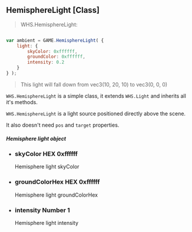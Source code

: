 <h2 class="wsl" id="hemisphere">HemisphereLight [Class]</h2>

> WHS.HemisphereLight:

```javascript

var ambient = GAME.HemisphereLight( {
    light: {
        skyColor: 0xffffff,
        groundColor: 0xffffff,
        intensity: 0.2
    }
} );

```

> This light will fall down from vec3(10, 20, 10) to vec3(0, 0, 0)


`WHS.HemisphereLight` is a simple class, it extends `WHS.Light` and inherits all it's methods.

`WHS.HemisphereLight` is a light source positioned directly above the scene. 

It also doesn't need `pos` and `target` properties.

<div class="params" id="hemisphere-light">
  <h5>Hemisphere light object <a href="#hemisphere-light" class="anchor"></a></h5>
  <ul>
    <li id="hemisphere-light-skyColor">
      <h3><a href="#hemisphere-light-skyColor" class="anchor"></a> skyColor
        <span class="type">HEX</span>
        <span class="default">0xffffff</span>
      </h3>
      <p>Hemisphere light skyColor</p>
    </li>
    <li id="hemisphere-light-groundColorHex">
      <h3><a href="#hemisphere-light-groundColorHex" class="anchor"></a> groundColorHex
        <span class="type">HEX</span>
        <span class="default">0xffffff</span>
      </h3>
      <p>Hemisphere light groundColorHex</p>
    </li>
    <li id="hemisphere-light-intensity">
      <h3><a href="#hemisphere-light-intensity" class="anchor"></a> intensity
        <span class="type">Number</span>
        <span class="default">1</span>
      </h3>
      <p>Hemisphere light intensity</p>
    </li>
  </ul>
</div>